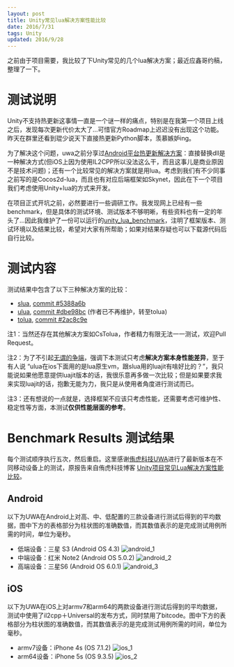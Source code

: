 ```yaml
---
layout: post
title: Unity常见lua解决方案性能比较
date: 2016/7/31
tags: Unity
updated: 2016/9/28
---
```


之前由于项目需要，我比较了下Unity常见的几个lua解决方案；最近应鑫哥约稿，整理了一下。

<!--more-->

# 测试说明

Unity不支持热更新这事情一直是一个谜一样的痛点，特别是在我第一个项目上线之后，发现每次更新代价太大了...可惜官方Roadmap上迟迟没有出现这个功能。昨天在群里还看到琨少说天下直接热更新Python脚本，羡慕嫉妒ing。

为了解决这个问题，uwa之前分享过[Android平台热更新解决方案](http://blog.uwa4d.com/archives/HotFix.html)：直接替换dll是一种解决方式(但iOS上因为使用IL2CPP所以没法这么干，而且这事儿是商业原因不是技术问题)；还有一个比较常见的解决方案就是用lua。考虑到我们有不少同事之前写的是Cocos2d-lua，而且也有对应后端框架如Skynet，因此在下一个项目我们考虑使用Unity+lua的方式来开发。

在项目正式开坑之前，必然要进行一些调研工作。我发现网上已经有一些benchmark，但是具体的测试环境、测试版本不够明晰，有些资料也有一定的年头了...因此我维护了一份可以运行的[unity_lua_benchmark](https://github.com/qiankanglai/unity_lua_benchmark)，注明了框架版本、测试环境以及结果比较，希望对大家有所帮助；如果对结果存疑也可以下载源代码后自行比较。

# 测试内容

测试结果中包含了以下三种解决方案的比较：

- [slua](https://github.com/pangweiwei/slua), [commit #5388a6b](https://github.com/pangweiwei/slua/commit/5388a6b5acd4b7d09704806a770267ec00d6773d)
- [ulua](https://github.com/jarjin/ulua), [commit #dbe98bc](https://github.com/jarjin/ulua/commit/dbe98bce0a3fd169935617dec9e9fe129de8832b) (作者已不再维护，转至tolua)
- [tolua](https://github.com/topameng/tolua),  [commit #2ac8c9e](https://github.com/topameng/tolua/commit/2ac8c9e82bddbd22f681660b16ba316c78cf861f)

注1：当然还存在其他解决方案如CsTolua，作者精力有限无法一一测试，欢迎Pull Request。

注2：为了不引起[无谓的争端](https://github.com/qiankanglai/unity_lua_benchmark/issues/2)，强调下本测试只考虑**解决方案本身性能差异**，至于有人说 “ulua在ios下面用的是lua原生vm，跟slua用的luajit有啥好比的？”，我只能说如果他愿意提供luajit版本的话，我很乐意再多做一次比较；但是如果要求我来实现luajit的话，抱歉无能为力，我只是从使用者角度进行测试而已。

注3：还有想说的一点就是，选择框架不应该只考虑性能，还需要考虑可维护性、稳定性等方面，本测试**仅供性能层面的参考**。

# Benchmark Results 测试结果

每个测试顺序执行五次，然后重启。这里感谢[侑虎科技UWA](https://www.uwa4d.com/)进行了最新版本在不同移动设备上的测试，原报告来自侑虎科技博客 [Unity项目常见Lua解决方案性能比较](http://blog.uwa4d.com/archives/lua_perf.html)。

## Android

以下为UWA在Android上对高、中、低配置的三款设备进行测试后得到的平均数据，图中下方的表格部分为柱状图的准确数值，而其数值表示的是完成测试用例所需的时间，单位为毫秒。

- 低端设备：三星 S3 (Android OS 4.3)
![android_1](/images/lua_benchmark/android_1.png)
- 中端设备：红米 Note2 (Android OS 5.0.2)
![android_2](/images/lua_benchmark/android_2.png)
- 高端设备：三星S6 (Android OS 6.0.1)
![android_3](/images/lua_benchmark/android_3.png)

## iOS

以下为UWA在iOS上对armv7和arm64的两款设备进行测试后得到的平均数据，测试中使用了il2cpp＋Universal的发布方式，同时禁用了bitcode。图中下方的表格部分为柱状图的准确数值，而其数值表示的是完成测试用例所需的时间，单位为毫秒。

- armv7设备：iPhone 4s (OS 7.1.2)
![ios_1](/images/lua_benchmark/ios_1.png)
- arm64设备：iPhone 5s (OS 9.3.5)
![ios_2](/images/lua_benchmark/ios_2.png)
